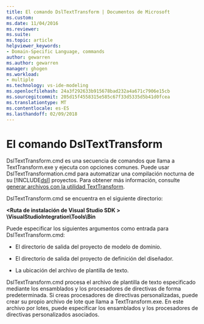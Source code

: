 ```yaml
---
title: El comando DslTextTransform | Documentos de Microsoft
ms.custom: 
ms.date: 11/04/2016
ms.reviewer: 
ms.suite: 
ms.topic: article
helpviewer_keywords:
- Domain-Specific Language, commands
author: gewarren
ms.author: gewarren
manager: ghogen
ms.workload:
- multiple
ms.technology: vs-ide-modeling
ms.openlocfilehash: 24a3f292633b915678bad232a4a671c7906e15cb
ms.sourcegitcommit: 205d15f4558315e585c67f33d5335d5b41d0fcea
ms.translationtype: MT
ms.contentlocale: es-ES
ms.lasthandoff: 02/09/2018
---
```

# <a name="the-dsltexttransform-command"></a>El comando DslTextTransform
DslTextTransform.cmd es una secuencia de comandos que llama a TextTransform.exe y ejecuta con opciones comunes. Puede usar DslTextTransformation.cmd para automatizar una compilación nocturna de su [!INCLUDE[dsl](../modeling/includes/dsl_md.md)] proyectos. Para obtener más información, consulte [generar archivos con la utilidad TextTransform](../modeling/generating-files-with-the-texttransform-utility.md).  
  
 DslTextTransform.cmd se encuentra en el siguiente directorio:  
  
 **\<Ruta de instalación de Visual Studio SDK > \VisualStudioIntegration\Tools\Bin**  
  
 Puede especificar los siguientes argumentos como entrada para DslTextTransform.cmd:  
  
-   El directorio de salida del proyecto de modelo de dominio.  
  
-   El directorio de salida del proyecto de definición del diseñador.  
  
-   La ubicación del archivo de plantilla de texto.  
  
 DslTextTransform.cmd procesa el archivo de plantilla de texto especificado mediante los ensamblados y los procesadores de directivas de forma predeterminada. Si creas procesadores de directivas personalizadas, puede crear su propio archivo de lote que llama a TextTransform.exe. En este archivo por lotes, puede especificar los ensamblados y los procesadores de directivas personalizados asociados.